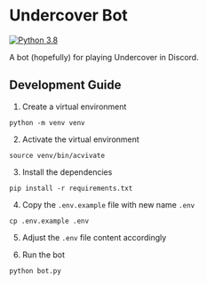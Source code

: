 # Undercover Bot
[![Python 3.8](https://img.shields.io/badge/python-3.8-blue.svg)](https://www.python.org/downloads/release/python-380/)

A bot (hopefully) for playing Undercover in Discord.

## Development Guide
1. Create a virtual environment
```
python -m venv venv
```

2. Activate the virtual environment
```
source venv/bin/acvivate
```

3. Install the dependencies
```
pip install -r requirements.txt
```

4. Copy the `.env.example` file with new name `.env`
```
cp .env.example .env
```

5. Adjust the `.env` file content accordingly

6. Run the bot
```
python bot.py
```
